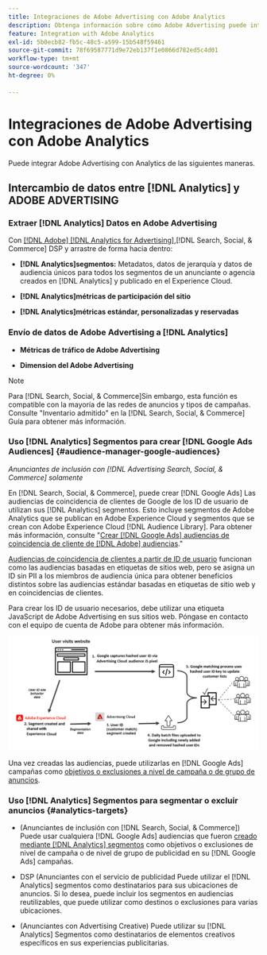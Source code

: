 ```yaml
---
title: Integraciones de Adobe Advertising con Adobe Analytics
description: Obtenga información sobre cómo Adobe Advertising puede intercambiar datos con Adobe Analytics y cómo puede utilizar los datos en Search, Social y Commerce.
feature: Integration with Adobe Analytics
exl-id: 5b0ecb82-fb5c-48c5-a599-15b548f59461
source-git-commit: 78f69587771d9e72eb137f1e0866d782ed5c4d01
workflow-type: tm+mt
source-wordcount: '347'
ht-degree: 0%

---
```


# Integraciones de Adobe Advertising con Adobe Analytics

Puede integrar Adobe Advertising con Analytics de las siguientes maneras.

## Intercambio de datos entre [!DNL Analytics] y ADOBE ADVERTISING

### Extraer [!DNL Analytics] Datos en Adobe Advertising

Con [[!DNL Adobe] [!DNL Analytics for Advertising]](/help/integrations/analytics/overview.md),[!DNL Search, Social, & Commerce] DSP y arrastre de forma hacia dentro:

* **[!DNL Analytics]segmentos:**  Metadatos, datos de jerarquía y datos de audiencia únicos para todos los segmentos de un anunciante o agencia creados en [!DNL Analytics] y publicado en el Experience Cloud.

* **[!DNL Analytics]métricas de participación del sitio**

* **[!DNL Analytics]métricas estándar, personalizadas y reservadas**

### Envío de datos de Adobe Advertising a [!DNL Analytics]

* **Métricas de tráfico de Adobe Advertising**

* **Dimension del Adobe Advertising**

>[!NOTE]
>
>Para [!DNL Search, Social, & Commerce]Sin embargo, esta función es compatible con la mayoría de las redes de anuncios y tipos de campañas. Consulte &quot;Inventario admitido&quot; en la [!DNL Search, Social, & Commerce] Guía para obtener más información.<!-- add link when that's published in ExL -->

### Uso [!DNL Analytics] Segmentos para crear [!DNL Google Ads Audiences] {#audience-manager-google-audiences}

*Anunciantes de inclusión con [!DNL Advertising Search, Social, & Commerce] solamente*

<!-- Verify all -->

En [!DNL Search, Social, & Commerce], puede crear [!DNL Google Ads] Las audiencias de coincidencia de clientes de Google de los ID de usuario de utilizan sus [!DNL Analytics] segmentos. Esto incluye segmentos de Adobe Analytics que se publican en Adobe Experience Cloud y segmentos que se crean con Adobe Experience Cloud [!DNL Audience Library]. Para obtener más información, consulte &quot;[Crear [!DNL Google Ads] audiencias de coincidencia de cliente de [!DNL Adobe] audiencias](/help/search-social-commerce/campaign-management/campaigns/google-audience-from-adobe-audience.md).&quot;

[Audiencias de coincidencia de clientes a partir de ID de usuario](https://support.google.com/google-ads/answer/9199250) funcionan como las audiencias basadas en etiquetas de sitios web, pero se asigna un ID sin PII a los miembros de audiencia única para obtener beneficios distintos sobre las audiencias estándar basadas en etiquetas de sitio web y en coincidencias de clientes.

Para crear los ID de usuario necesarios, debe utilizar una etiqueta JavaScript de Adobe Advertising <!-- with a user ID parameter -->en sus sitios web. Póngase en contacto con el equipo de cuenta de Adobe para obtener más información.

![proceso de creación de segmentos](/help/integrations/assets/ad_search_user_id_pic.png)

Una vez creadas las audiencias, puede utilizarlas en [!DNL Google Ads] campañas como [objetivos o exclusiones a nivel de campaña o de grupo de anuncios](#audience-manager-targets).

### Uso [!DNL Analytics] Segmentos para segmentar o excluir anuncios {#analytics-targets}

* (Anunciantes de inclusión con [!DNL Search, Social, & Commerce]) Puede usar cualquiera [!DNL Google Ads] audiencias que fueron [creado mediante [!DNL Analytics] segmentos](#audience-manager-google-audiences) como objetivos o exclusiones de nivel de campaña o de nivel de grupo de publicidad en su [!DNL Google Ads] campañas.

* DSP (Anunciantes con el servicio de publicidad Puede utilizar el [!DNL Analytics] segmentos como destinatarios para sus ubicaciones de anuncios. Si lo desea, puede incluir los segmentos en audiencias reutilizables, que puede utilizar como destinos o exclusiones para varias ubicaciones.

* (Anunciantes con Advertising Creative) Puede utilizar su [!DNL Analytics] Segmentos como destinatarios de elementos creativos específicos en sus experiencias publicitarias.
